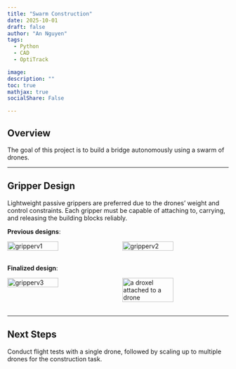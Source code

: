 ```yaml
---
title: "Swarm Construction"
date: 2025-10-01
draft: false
author: "An Nguyen"
tags:
  - Python
  - CAD
  - OptiTrack

image: 
description: ""
toc: true
mathjax: true
socialShare: False

---
```

## Overview
The goal of this project is to build a bridge autonomously using a swarm of drones.

---
## Gripper Design
Lightweight passive grippers are preferred due to the drones’ weight and control constraints. Each gripper must be capable of attaching to, carrying, and releasing the building blocks reliably.

**Previous designs**:

<div style="display: flex; justify-content: space-between;">
    <img src="/images/projects/construction/gripperv1.gif" alt="gripperv1" style="width: 48%; height: auto;"/>
    <img src="/images/projects/construction/gripperv2.gif" alt="gripperv2" style="width: 48%; height: auto;"/>
</div>
<br>

**Finalized design**:
<div style="display: flex; justify-content: space-between;">
    <img src="/images/projects/construction/gripperv3.gif" alt="gripperv3" style="width: 48%; height: auto;"/>
    <img src="/images/projects/construction/drox_attached.jpg" alt="a droxel attached to a drone" style="width: 48%; height: auto;"/>
</div>
<br>

---
## Next Steps
Conduct flight tests with a single drone, followed by scaling up to multiple drones for the construction task.



